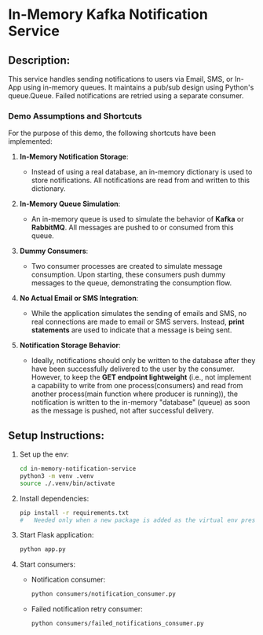 # In-Memory Kafka Notification Service

## Description:
This service handles sending notifications to users via Email, SMS, or In-App using in-memory queues. It maintains a pub/sub design using Python's queue.Queue. Failed notifications are retried using a separate consumer.

### **Demo Assumptions and Shortcuts**

For the purpose of this demo, the following shortcuts have been implemented:

1. **In-Memory Notification Storage**:

   * Instead of using a real database, an in-memory dictionary is used to store notifications. All notifications are read from and written to this dictionary.

2. **In-Memory Queue Simulation**:

   * An in-memory queue is used to simulate the behavior of **Kafka** or **RabbitMQ**. All messages are pushed to or consumed from this queue.

3. **Dummy Consumers**:

   * Two consumer processes are created to simulate message consumption. Upon starting, these consumers push dummy messages to the queue, demonstrating the consumption flow.

4. **No Actual Email or SMS Integration**:

   * While the application simulates the sending of emails and SMS, no real connections are made to email or SMS servers. Instead, **print statements** are used to indicate that a message is being sent.

5. **Notification Storage Behavior**:

   * Ideally, notifications should only be written to the database after they have been successfully delivered to the user by the consumer. However, to keep the **GET endpoint lightweight** (i.e., not implement a capability to write from one process(consumers) and read from another process(main function where producer is running)), the notification is written to the in-memory "database" (queue) as soon as the message is pushed, not after successful delivery.

## Setup Instructions:
1. Set up the env:
   ```bash
   cd in-memory-notification-service
   python3 -m venv .venv
   source ./.venv/bin/activate
   ```

2. Install dependencies:
   ```bash
   pip install -r requirements.txt
   #   Needed only when a new package is added as the virtual env present in repo already has all dependencies installed.
   ```

3. Start Flask application:
   ```bash
   python app.py
   ```

4. Start consumers:
   - Notification consumer:
     ```bash
     python consumers/notification_consumer.py
     ```
   - Failed notification retry consumer:
     ```bash
     python consumers/failed_notifications_consumer.py
     ```
   